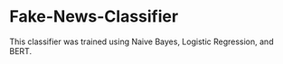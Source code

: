 # Fake-News-Classifier
This classifier was trained using Naive Bayes, Logistic Regression, and BERT. 
